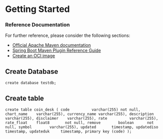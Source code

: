 # Getting Started

### Reference Documentation
For further reference, please consider the following sections:

* [Official Apache Maven documentation](https://maven.apache.org/guides/index.html)
* [Spring Boot Maven Plugin Reference Guide](https://docs.spring.io/spring-boot/docs/2.5.0/maven-plugin/reference/html/)
* [Create an OCI image](https://docs.spring.io/spring-boot/docs/2.5.0/maven-plugin/reference/html/#build-image)

## Create Database
`create database testdb;`
## Create table
`create table coin_desk
(
code          varchar(255) not null,
chart_name    varchar(255),
currency_name varchar(255),
description   varchar(255),
disclaimer    varchar(255),
rate          varchar(255),
rate_float    float8       not null,
remove        boolean      not null,
symbol        varchar(255),
updated       timestamp,
updatediso    timestamp,
updateduk     timestamp,
primary key (code)
);`